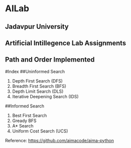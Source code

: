 # AILab
## Jadavpur University
## Artificial Intillegence Lab Assignments
## Path and Order Implemented

#Index
##Uninformed Search
1. Depth First Search (DFS)
2. Breadth First Search (BFS)
3. Depth Limit Search (DLS)
4. Iterative Deepening Search (IDS)

##Informed Search
1. Best First Search
2. Gready BFS
3. A* Search
4. Uniform Cost Search (UCS)

Reference:
https://github.com/aimacode/aima-python

